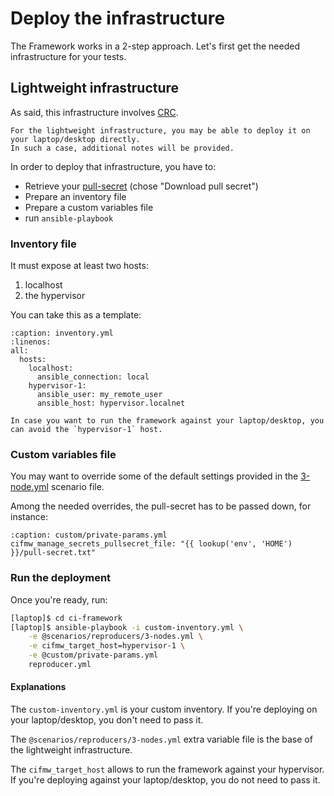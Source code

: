 # Deploy the infrastructure

The Framework works in a 2-step approach. Let's first get the needed infrastructure for your tests.

## Lightweight infrastructure

As said, this infrastructure involves [CRC](https://crc.dev/crc/getting_started/getting_started/introducing/).

~~~{tip}
For the lightweight infrastructure, you may be able to deploy it on your laptop/desktop directly.
In such a case, additional notes will be provided.
~~~

In order to deploy that infrastructure, you have to:

- Retrieve your [pull-secret](https://console.redhat.com/openshift/create/local) (chose "Download pull secret")
- Prepare an inventory file
- Prepare a custom variables file
- run `ansible-playbook`

### Inventory file

It must expose at least two hosts:

1. localhost
2. the hypervisor

You can take this as a template:

~~~{code-block} YAML
:caption: inventory.yml
:linenos:
all:
  hosts:
    localhost:
      ansible_connection: local
    hypervisor-1:
      ansible_user: my_remote_user
      ansible_host: hypervisor.localnet
~~~

~~~{tip}
In case you want to run the framework against your laptop/desktop, you can avoid the `hypervisor-1` host.
~~~

### Custom variables file

You may want to override some of the default settings provided in the
[3-node.yml](https://github.com/openstack-k8s-operators/ci-framework/blob/main/scenarios/reproducers/3-nodes.yml)
scenario file.

Among the needed overrides, the pull-secret has to be passed down, for instance:

~~~{code-block} YAML
:caption: custom/private-params.yml
cifmw_manage_secrets_pullsecret_file: "{{ lookup('env', 'HOME') }}/pull-secret.txt"
~~~

### Run the deployment

Once you're ready, run:

```Bash
[laptop]$ cd ci-framework
[laptop]$ ansible-playbook -i custom-inventory.yml \
    -e @scenarios/reproducers/3-nodes.yml \
    -e cifmw_target_host=hypervisor-1 \
    -e @custom/private-params.yml
    reproducer.yml
```

#### Explanations

The `custom-inventory.yml` is your custom inventory. If you're deploying on your laptop/desktop, you don't need to
pass it.

The `@scenarios/reproducers/3-nodes.yml` extra variable file is the base of the lightweight infrastructure.

The `cifmw_target_host` allows to run the framework against your hypervisor. If you're deploying against your
laptop/desktop, you do not need to pass it.
